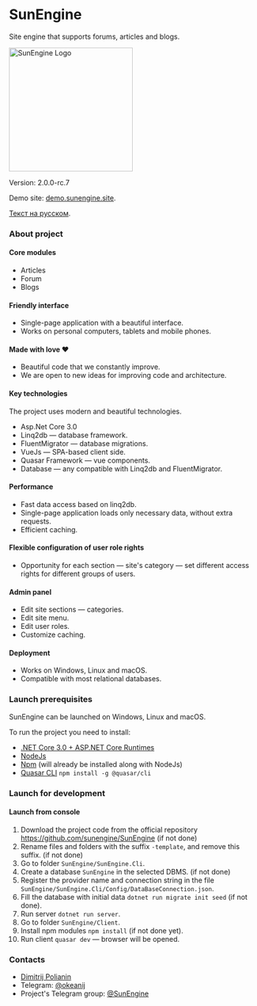 # SunEngine

Site engine that supports forums, articles and blogs.

<img src="https://github.com/Dmitrij-Polyanin/SunEngine/blob/master/SunEngine.svg" width="250" alt="SunEngine Logo" />

Version: 2.0.0-rc.7

Demo site: [demo.sunengine.site](http://demo.sunengine.site). 

[Текст на русском](README.RU.md).

### About project
#### Core modules
- Articles
- Forum
- Blogs

#### Friendly interface
- Single-page application with a beautiful interface.
- Works on personal computers, tablets and mobile phones.

#### Made with love ❤
- Beautiful code that we constantly improve.
- We are open to new ideas for improving code and architecture.

#### Key technologies
The project uses modern and beautiful technologies.

- Asp.Net Core 3.0
- Linq2db — database framework.
- FluentMigrator — database migrations.
- VueJs — SPA-based client side.
- Quasar Framework — vue components.
- Database — any compatible with Linq2db and FluentMigrator.

#### Performance
- Fast data access based on linq2db.
- Single-page application loads only necessary data, without extra requests.
- Efficient caching.

#### Flexible configuration of user role rights
- Opportunity for each section — site's category — set different access rights for different groups of users.

#### Admin panel
- Edit site sections — categories.
- Edit site menu.
- Edit user roles.
- Customize caching.

#### Deployment
- Works on Windows, Linux and macOS.
- Compatible with most relational databases.

### Launch prerequisites
SunEngine can be launched on Windows, Linux and macOS.
  
To run the project you need to install:
- [.NET Core 3.0 + ASP.NET Core Runtimes](https://dotnet.microsoft.com/download/dotnet-core/3.0)
- [NodeJs](https://nodejs.org/en/download/)
- [Npm](https://www.npmjs.com/) (will already be installed along with NodeJs)
- [Quasar CLI](https://quasar.dev/quasar-cli/installation) `npm install -g @quasar/cli`

### Launch for development
#### Launch from console
1. Download the project code from the official repository https://github.com/sunengine/SunEngine (if not done)
2. Rename files and folders with the suffix `-template`, and remove this suffix. (if not done)
3. Go to folder `SunEngine/SunEngine.Cli`.
4. Create a database `SunEngine` in the selected DBMS. (if not done)
5. Register the provider name and connection string in the file `SunEngine/SunEngine.Cli/Config/DataBaseConnection.json`.
6. Fill the database with initial data `dotnet run migrate init seed` (if not done).
7. Run server `dotnet run server`.
8. Go to folder `SunEngine/Client`.
9. Install npm modules `npm install` (if not done yet).
10. Run client `quasar dev` — browser will be opened.

### Contacts
- [Dimitrij Polianin](https://sunengine.site/user/okeanij)
- Telegram: [@okeanij](https://t.me/Okeanij)
- Project's Telegram group: [@SunEngine](https://t.me/SunEngine)
